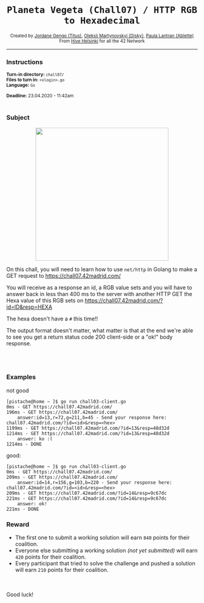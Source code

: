<h1 align="center"><code>Planeta Vegeta (Chall07) / HTTP RGB to Hexadecimal</code></h1>

<div align="center">
  <sub>Created by <a href="https://github.com/jgengo">Jordane Gengo (Titus)</a>, <a href="">Oleksii Martynovskyi (Disky)</a>, <a href="">Paula Lantran (Ablette)</a></sub>
</div>
<div align="center">
  <sub>From <a href="https://hive.fi">Hive Helsinki</a> for all the 42 Network</sub>
</div>

---

### Instructions

<sub>**Turn-in directory:** `chall07/`</sub><br />
<sub>**Files to turn in:** `<xlogin>.go`</sub><br />
<sub>**Language:** `Go`</sub>

<sub>**Deadline:** 23.04.2020 - 11:42am</sub>
<br /><br />
### Subject

<p align="center">
  <img width="350" height="350" src="https://boxopix.fr/hive/golang.png">
</p>

On this chall, you will need to learn how to use `net/http` in Golang to make a GET request to https://chall07.42madrid.com/ 

You will receive as a response an id, a RGB value sets and you will have to answer back in less than 400 ms to the server with another HTTP GET the Hexa value of this RGB sets on https://chall07.42madrid.com/?id=ID&resp=HEXA 

The hexa doesn't have a `#` this time!!

The output format doesn't matter, what matter is that at the end we're able to see you get a return status code 200 client-side or a "ok!" body response.

<br /><br />
### Examples

not good
```
[pistache@home ~ ]$ go run chall03-client.go
0ms - GET https://chall07.42madrid.com/
196ms - GET https://chall07.42madrid.com/
	answer:id=13,r=72,g=211,b=45 - Send your response here: chall07.42madrid.com/?id=<id>&resp=<hex>
1199ms - GET https://chall07.42madrid.com/?id=13&resp=48d32d
1214ms - GET https://chall07.42madrid.com/?id=13&resp=48d32d
	answer: ko :(
1214ms - DONE
```
good:
```
[pistache@home ~ ]$ go run chall03-client.go
0ms - GET https://chall07.42madrid.com/
209ms - GET https://chall07.42madrid.com/
	answer:id=14,r=156,g=103,b=220 - Send your response here: chall07.42madrid.com/?id=<id>&resp=<hex>
209ms - GET https://chall07.42madrid.com/?id=14&resp=9c67dc
221ms - GET https://chall07.42madrid.com/?id=14&resp=9c67dc
	answer: ok!
221ms - DONE
```

### Reward

 - The first one to submit a working solution will earn `840` points for their coalition.
 - Everyone else submitting a working solution *(not yet submitted)* will earn `420` points for their coalition.
 - Every participant that tried to solve the challenge and pushed a solution will earn `210` points for their coalition.
 
<br /><br />
Good luck!
